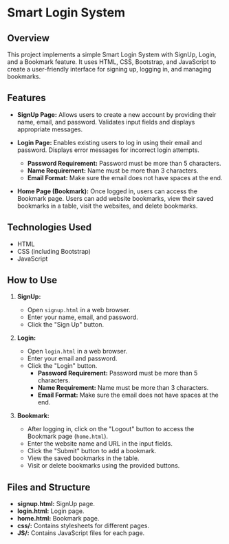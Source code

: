 # Smart Login System

## Overview

This project implements a simple Smart Login System with SignUp, Login, and a Bookmark feature. It uses HTML, CSS, Bootstrap, and JavaScript to create a user-friendly interface for signing up, logging in, and managing bookmarks.

## Features

- **SignUp Page:** Allows users to create a new account by providing their name, email, and password. Validates input fields and displays appropriate messages.
- **Login Page:** Enables existing users to log in using their email and password. Displays error messages for incorrect login attempts.

    - **Password Requirement:** Password must be more than 5 characters.
    - **Name Requirement:** Name must be more than 3 characters.
    - **Email Format:** Make sure the email does not have spaces at the end.

- **Home Page (Bookmark):** Once logged in, users can access the Bookmark page. Users can add website bookmarks, view their saved bookmarks in a table, visit the websites, and delete bookmarks.

## Technologies Used

- HTML
- CSS (including Bootstrap)
- JavaScript

## How to Use

1. **SignUp:**
   - Open `signup.html` in a web browser.
   - Enter your name, email, and password.
   - Click the "Sign Up" button.

2. **Login:**
   - Open `login.html` in a web browser.
   - Enter your email and password.
   - Click the "Login" button.
     - **Password Requirement:** Password must be more than 5 characters.
     - **Name Requirement:** Name must be more than 3 characters.
     - **Email Format:** Make sure the email does not have spaces at the end.

3. **Bookmark:**
   - After logging in, click on the "Logout" button to access the Bookmark page (`home.html`).
   - Enter the website name and URL in the input fields.
   - Click the "Submit" button to add a bookmark.
   - View the saved bookmarks in the table.
   - Visit or delete bookmarks using the provided buttons.

## Files and Structure

- **signup.html:** SignUp page.
- **login.html:** Login page.
- **home.html:** Bookmark page.
- **css/:** Contains stylesheets for different pages.
- **JS/:** Contains JavaScript files for each page.

